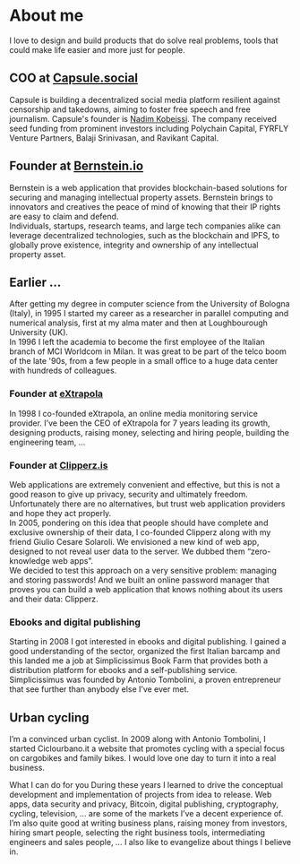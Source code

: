 # About me


I love to design and build products that do solve real problems, tools that could make life easier and more just for people.

## COO at [Capsule.social](https://capsule.social)
Capsule is building a decentralized social media platform resilient against censorship and takedowns, aiming to foster free speech and free journalism. Capsule's founder is [Nadim Kobeissi](https://en.wikipedia.org/wiki/Nadim_Kobeissi). The company received seed funding from prominent investors including Polychain Capital, FYRFLY Venture Partners, Balaji Srinivasan, and Ravikant Capital.

## Founder at [Bernstein.io](https://www.bernstein.io)
Bernstein is a web application that provides blockchain-based solutions for securing and managing intellectual property assets. Bernstein brings to innovators and creatives the peace of mind of knowing that their IP rights are easy to claim and defend.  
Individuals, startups, research teams, and large tech companies alike can leverage decentralized technologies, such as the blockchain and IPFS, to globally prove
existence, integrity and ownership of any intellectual property asset.


## Earlier ...
After getting my degree in computer science from the University of Bologna (Italy), in 1995 I started my career as a researcher in parallel computing and numerical analysis, first at my alma mater and then at Loughbourough University (UK).  
In 1996 I left the academia to become the first employee of the Italian branch of MCI Worldcom in Milan. It was great to be part of the telco boom of the late '90s, from a few people in a small office to a huge data center with hundreds of colleagues.

### Founder at [eXtrapola](https://www.extrapola.com)
In 1998 I co-founded eXtrapola, an online media monitoring service provider. I’ve been the CEO of eXtrapola for 7 years leading its growth, designing products, raising money, selecting and hiring people, building the engineering team, …

### Founder at [Clipperz.is](https://clipperz.is)
Web applications are extremely convenient and effective, but this is not a good reason to give up privacy, security and ultimately freedom. Unfortunately there are no alternatives, but trust web application providers and hope they act properly.  
In 2005, pondering on this idea that people should have complete and exclusive ownership of their data, I co-founded Clipperz along with my friend Giulio Cesare Solaroli. We envisioned a new kind of web app, designed to not reveal user data to the server. We dubbed them “zero-knowledge web apps”.  
We decided to test this approach on a very sensitive problem: managing and storing passwords! And we built an online password manager that proves you can build a web application that knows nothing about its users and their data: Clipperz.

### Ebooks and digital publishing
Starting in 2008 I got interested in ebooks and digital publishing. I gained a good understanding of the sector, organized the first Italian barcamp and this landed me a job at Simplicissimus Book Farm that provides both a distribution platform for ebooks and a self-publishing service.
Simplicissimus was founded by Antonio Tombolini, a proven entrepreneur that see further than anybody else I’ve ever met.

## Urban cycling
I’m a convinced urban cyclist. In 2009 along with Antonio Tombolini, I started Ciclourbano.it a website that promotes cycling with a special focus on cargobikes and family bikes. I would love one day to turn it into a real business.


What I can do for you
During these years I learned to drive the conceptual development and implementation of projects from idea to release. Web apps, data security and privacy, Bitcoin, digital publishing, cryptography, cycling, television, … are some of the markets I’ve a decent experience of. I’m also quite good at writing business plans, raising money from investors, hiring smart people, selecting the right business tools, intermediating engineers and sales people, … I also like to evangelize about things I believe in.
